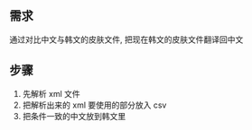 ## 需求
通过对比中文与韩文的皮肤文件, 把现在韩文的皮肤文件翻译回中文

## 步骤
1. 先解析 xml 文件
1. 把解析出来的 xml 要使用的部分放入 csv
1. 把条件一致的中文放到韩文里